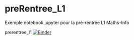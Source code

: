 # preRentree_L1
Exemple notebook jupyter pour la pré-rentrée L1 Maths-Info

prerentree_l1
[![Binder](https://mybinder.org/badge_logo.svg)](http://mybinder.org/v2/gh/UGE-IGM/preRentree_L1/main?filepath=preRentree_Jupyter/preRentree_Jupyter.ipynb)
